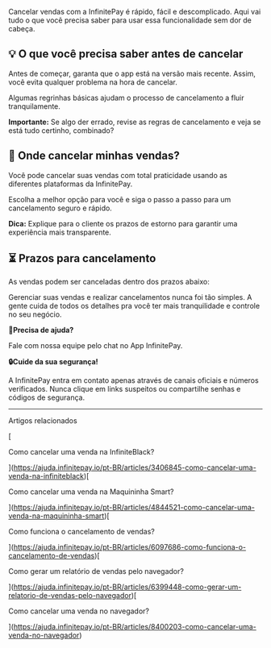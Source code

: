 Cancelar vendas com a InfinitePay é rápido, fácil e descomplicado. Aqui vai tudo o que você precisa saber para usar essa funcionalidade sem dor de cabeça.

## **💡 O que você precisa saber antes de cancelar**

Antes de começar, garanta que o app está na versão mais recente. Assim, você evita qualquer problema na hora de cancelar.

Algumas regrinhas básicas ajudam o processo de cancelamento a fluir tranquilamente.

**Importante:** Se algo der errado, revise as regras de cancelamento e veja se está tudo certinho, combinado?

## **💸 Onde cancelar minhas vendas?**

Você pode cancelar suas vendas com total praticidade usando as diferentes plataformas da InfinitePay.

Escolha a melhor opção para você e siga o passo a passo para um cancelamento seguro e rápido.

**Dica:** Explique para o cliente os prazos de estorno para garantir uma experiência mais transparente.

## **⏳ Prazos para cancelamento**

As vendas podem ser canceladas dentro dos prazos abaixo:

Gerenciar suas vendas e realizar cancelamentos nunca foi tão simples. A gente cuida de todos os detalhes pra você ter mais tranquilidade e controle no seu negócio.

**🔔Precisa de ajuda?**

Fale com nossa equipe pelo chat no App InfinitePay.

**🔒Cuide da sua segurança!**

A InfinitePay entra em contato apenas através de canais oficiais e números verificados. Nunca clique em links suspeitos ou compartilhe senhas e códigos de segurança.

___

Artigos relacionados

[

Como cancelar uma venda na InfiniteBlack?

](https://ajuda.infinitepay.io/pt-BR/articles/3406845-como-cancelar-uma-venda-na-infiniteblack)[

Como cancelar uma venda na Maquininha Smart?

](https://ajuda.infinitepay.io/pt-BR/articles/4844521-como-cancelar-uma-venda-na-maquininha-smart)[

Como funciona o cancelamento de vendas?

](https://ajuda.infinitepay.io/pt-BR/articles/6097686-como-funciona-o-cancelamento-de-vendas)[

Como gerar um relatório de vendas pelo navegador?

](https://ajuda.infinitepay.io/pt-BR/articles/6399448-como-gerar-um-relatorio-de-vendas-pelo-navegador)[

Como cancelar uma venda no navegador?

](https://ajuda.infinitepay.io/pt-BR/articles/8400203-como-cancelar-uma-venda-no-navegador)